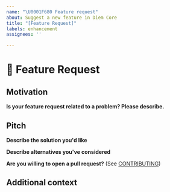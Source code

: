 ```yaml
---
name: "\U0001F680 Feature request"
about: Suggest a new feature in Diem Core
title: "[Feature Request]"
labels: enhancement
assignees: ''

---
```


# 🚀 Feature Request

<!-- A clear and concise description of the feature you are requesting -->

## Motivation

**Is your feature request related to a problem? Please describe.**
<!-- A clear and concise description of what the problem is. Ex. I'm always frustrated when [...] -->
<!-- Please link to any relevant issues or other PRs! -->

## Pitch

**Describe the solution you'd like**
<!-- A clear and concise description of what you want to happen. -->

**Describe alternatives you've considered**
<!-- A clear and concise description of any alternative solutions or features you've considered. -->

**Are you willing to open a pull request?** (See [CONTRIBUTING](../../CONTRIBUTING.md))

## Additional context

<!-- Add any other context or screenshots about the feature request here. -->
